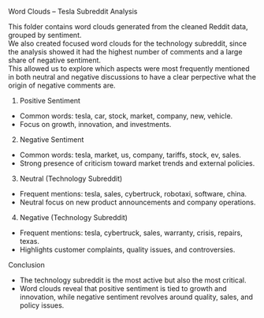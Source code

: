 Word Clouds – Tesla Subreddit Analysis

This folder contains word clouds generated from the cleaned Reddit data, grouped by sentiment.  
We also created focused word clouds for the technology subreddit, since the analysis showed it had the highest number of comments and a large share of negative sentiment.  
This allowed us to explore which aspects were most frequently mentioned in both neutral and negative discussions to have a clear perpective what the origin of negative comments are.


1. Positive Sentiment
- Common words: tesla, car, stock, market, company, new, vehicle.  
- Focus on growth, innovation, and investments.


2. Negative Sentiment
- Common words: tesla, market, us, company, tariffs, stock, ev, sales.  
- Strong presence of criticism toward market trends and external policies.


3. Neutral (Technology Subreddit)
- Frequent mentions: tesla, sales, cybertruck, robotaxi, software, china.  
- Neutral focus on new product announcements and company operations.


4. Negative (Technology Subreddit)
- Frequent mentions: tesla, cybertruck, sales, warranty, crisis, repairs, texas.  
- Highlights customer complaints, quality issues, and controversies.


Conclusion
- The technology subreddit is the most active but also the most critical.  
- Word clouds reveal that positive sentiment is tied to growth and innovation, while negative sentiment revolves around quality, sales, and policy issues.  

